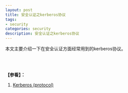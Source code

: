 ```yaml
---
layout: post
title: 安全认证之kerberos协议
tags:
- security
categories: security
description: 安全认证之kerberos协议
---
```



本文主要介绍一下在安全认证方面经常用到的kerberos协议。


<!-- more -->






<br />
<br />

**【参看】：**

1. [Kerberos (protocol)](https://en.wikipedia.org/wiki/Kerberos_(protocol))




<br />
<br />
<br />


